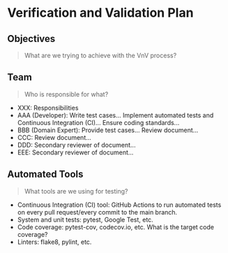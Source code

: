 # Verification and Validation Plan

## Objectives
> What are we trying to achieve with the VnV process?

## Team
> Who is responsible for what?

- XXX: Responsibilities
- AAA (Developer): Write test cases... Implement automated tests and Continuous Integration (CI)... Ensure coding standards...
- BBB (Domain Expert): Provide test cases... Review document...
- CCC: Review document...
- DDD: Secondary reviewer of document...
- EEE: Secondary reviewer of document...

## Automated Tools
> What tools are we using for testing?

- Continuous Integration (CI) tool: GitHub Actions to run automated tests on every pull request/every commit to the main branch.
- System and unit tests: pytest, Google Test, etc.
- Code coverage: pytest-cov, codecov.io, etc. What is the target code coverage?
- Linters: flake8, pylint, etc.